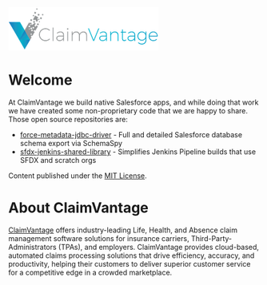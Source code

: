 ![ClaimVanage Logo](ClaimVantageLogo300.png)

# Welcome

At ClaimVantage we build native Salesforce apps, and while doing that work we have created some non-proprietary code
that we are happy to share. Those open source repositories are:

* [force-metadata-jdbc-driver](https://claimvantage.github.io/force-metadata-jdbc-driver/) - Full and detailed Salesforce database schema export via SchemaSpy
* [sfdx-jenkins-shared-library](https://claimvantage.github.io/sfdx-jenkins-shared-library/) - Simplifies Jenkins Pipeline builds that use SFDX and scratch orgs

Content published under the [MIT License](/LICENCE).

# About ClaimVantage
[ClaimVantage](https://claimvantage.com/) offers industry-leading Life, Health, and Absence claim management software solutions for insurance carriers, Third-Party-Administrators (TPAs), and employers. ClaimVantage provides cloud-based, automated claims processing solutions that drive efficiency, accuracy, and productivity, helping their customers to deliver superior customer service for a competitive edge in a crowded marketplace.
